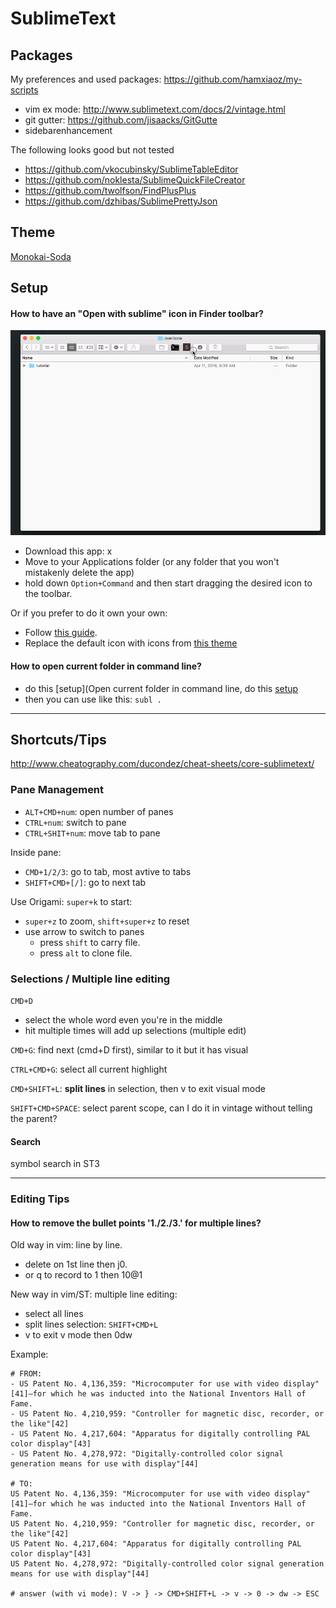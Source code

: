 # SublimeText

## Packages
My preferences and used packages: https://github.com/hamxiaoz/my-scripts

- vim ex mode: http://www.sublimetext.com/docs/2/vintage.html 
- git gutter: https://github.com/jisaacks/GitGutte
- sidebarenhancement

The following looks good but not tested
- https://github.com/vkocubinsky/SublimeTableEditor
- https://github.com/noklesta/SublimeQuickFileCreator
- https://github.com/twolfson/FindPlusPlus
- https://github.com/dzhibas/SublimePrettyJson

## Theme
[Monokai-Soda](https://github.com/hamxiaoz/Monokai-Soda-hamxiaoz)

## Setup

#### How to have an "Open with sublime" icon in Finder toolbar? 
![](/img/sublime-open-folder-from-toolbar.gif)
- Download this app: x
- Move to your Applications folder (or any folder that you won't mistakenly delete the app)
- hold down `Option+Command` and then start dragging the desired icon to the toolbar.


Or if you prefer to do it own your own:
- Follow [this guide](http://hohonuuli.blogspot.com/2013/07/open-filesfolder-selected-in-finder.html).
- Replace the default icon with icons from [this theme](https://github.com/jamiewilson/predawn/tree/master/dock-icons)

#### How to open current folder in command line?
- do this [setup](Open current folder in command line, do this [setup](x)
- then you can use like this: `subl .`


---

## Shortcuts/Tips

http://www.cheatography.com/ducondez/cheat-sheets/core-sublimetext/

### Pane Management
- `ALT+CMD+num`: open number of panes
- `CTRL+num`: switch to pane
- `CTRL+SHIT+num`: move tab to pane

Inside pane:
- `CMD+1/2/3`: go to tab, most avtive to tabs
- `SHIFT+CMD+[/]`: go to next tab

Use Origami: `super+k` to start:
- `super+z` to zoom, `shift+super+z` to reset
- use arrow to switch to panes
  - press `shift` to carry file.
  - press `alt` to clone file.


### Selections / Multiple line editing
`CMD+D` 
- select the whole word even you're in the middle
- hit multiple times will add up selections (multiple edit)

`CMD+G`: find next (cmd+D first), similar to it but it has visual

`CTRL+CMD+G`: select all current highlight

`CMD+SHIFT+L`: **split lines** in selection, then v to exit visual mode

`SHIFT+CMD+SPACE`: select parent scope, can I do it in vintage without telling the parent?


#### Search
symbol search in ST3



---

### Editing Tips

#### How to remove the bullet points '1./2./3.' for multiple lines?
Old way in vim: line by line.
- delete on 1st line then j0.
- or q to record to 1 then 10@1

New way in vim/ST: multiple line editing:
- select all lines
- split lines selection: `SHIFT+CMD+L`
- v to exit v mode then 0dw

Example:

```
# FROM:
- US Patent No. 4,136,359: "Microcomputer for use with video display"[41]—for which he was inducted into the National Inventors Hall of Fame.
- US Patent No. 4,210,959: "Controller for magnetic disc, recorder, or the like"[42]
- US Patent No. 4,217,604: "Apparatus for digitally controlling PAL color display"[43]
- US Patent No. 4,278,972: "Digitally-controlled color signal generation means for use with display"[44]

# TO:
US Patent No. 4,136,359: "Microcomputer for use with video display"[41]—for which he was inducted into the National Inventors Hall of Fame.
US Patent No. 4,210,959: "Controller for magnetic disc, recorder, or the like"[42]
US Patent No. 4,217,604: "Apparatus for digitally controlling PAL color display"[43]
US Patent No. 4,278,972: "Digitally-controlled color signal generation means for use with display"[44]

# answer (with vi mode): V -> } -> CMD+SHIFT+L -> v -> 0 -> dw -> ESC
```
